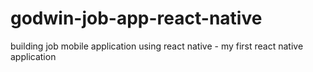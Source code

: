 # godwin-job-app-react-native
building job mobile application using react native - my first react native application
